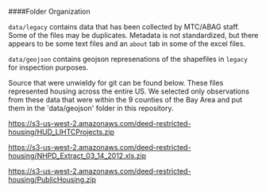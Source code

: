 ####Folder Organization

`data/legacy` contains data that has been collected by MTC/ABAG staff. Some of the files may be duplicates. Metadata is not standardized, but there appears to be some text files and an `about` tab in some of the excel files.  

`data/geojson` contains geojson represenations of the shapefiles in `legacy` for inspection purposes.

Source that were unwieldy for git can be found below. These files represented housing across the entire US. We selected only observations from these data that were within the 9 counties of the Bay Area and put them in the 'data/geojson' folder in this repository.   

https://s3-us-west-2.amazonaws.com/deed-restricted-housing/HUD_LIHTCProjects.zip

https://s3-us-west-2.amazonaws.com/deed-restricted-housing/NHPD_Extract_03_14_2012.xls.zip

https://s3-us-west-2.amazonaws.com/deed-restricted-housing/PublicHousing.zip

